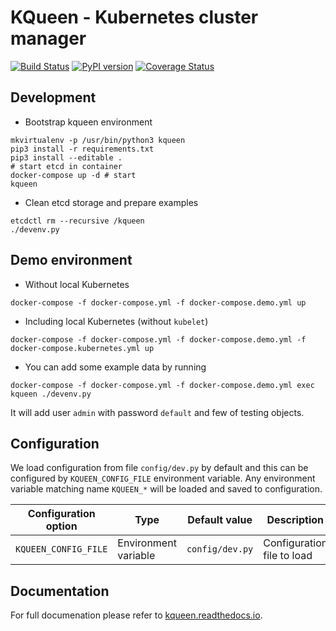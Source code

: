 # KQueen - Kubernetes cluster manager

[![Build Status](https://travis-ci.org/Mirantis/kqueen.svg?branch=master)](https://travis-ci.org/Mirantis/kqueen)
[![PyPI version](https://badge.fury.io/py/kqueen.svg)](https://badge.fury.io/py/kqueen)
[![Coverage Status](https://coveralls.io/repos/github/Mirantis/kqueen/badge.svg?branch=master)](https://coveralls.io/github/Mirantis/kqueen?branch=master)

## Development

* Bootstrap kqueen environment

```
mkvirtualenv -p /usr/bin/python3 kqueen
pip3 install -r requirements.txt
pip3 install --editable .
# start etcd in container
docker-compose up -d # start
kqueen
```

* Clean etcd storage and prepare examples

```
etcdctl rm --recursive /kqueen
./devenv.py
```


## Demo environment

* Without local Kubernetes

```
docker-compose -f docker-compose.yml -f docker-compose.demo.yml up
```

* Including local Kubernetes (without `kubelet`)

```
docker-compose -f docker-compose.yml -f docker-compose.demo.yml -f docker-compose.kubernetes.yml up
```

* You can add some example data by running

```
docker-compose -f docker-compose.yml -f docker-compose.demo.yml exec kqueen ./devenv.py
```

It will add user `admin` with password `default` and few of testing objects.

## Configuration

We load configuration from file `config/dev.py` by default and this can be configured by `KQUEEN_CONFIG_FILE` environment variable. Any environment variable matching name `KQUEEN_*` will be loaded and saved to configuration.

| Configuration option | Type | Default value | Description |
| --- | --- | --- | --- |
| `KQUEEN_CONFIG_FILE` | Environment variable | `config/dev.py` | Configuration file to load |

## Documentation

For full documenation please refer to [kqueen.readthedocs.io](http://kqueen.readthedocs.io).
